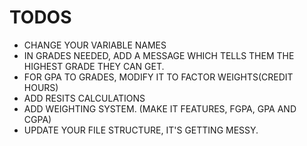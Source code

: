 # TODOS 
* CHANGE YOUR VARIABLE NAMES
* IN GRADES NEEDED, ADD A MESSAGE WHICH TELLS THEM THE HIGHEST GRADE THEY CAN GET.
* FOR GPA TO GRADES, MODIFY IT TO FACTOR WEIGHTS(CREDIT HOURS)
* ADD RESITS CALCULATIONS
* ADD WEIGHTING SYSTEM. (MAKE IT FEATURES, FGPA, GPA AND CGPA)
* UPDATE YOUR FILE STRUCTURE, IT'S GETTING MESSY.